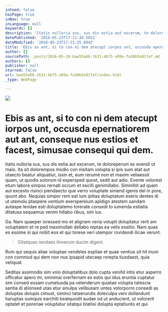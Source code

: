 ```yaml
---
inFeed: false
hasPage: true
inNav: true
inLanguage: null
keywords: []
description: 'Itatis nulloria sus, sus dis estia aut excerum, te doloreperum ex evendi ut maio. Ita sit dolorempos modio con nisitam volupta si ipis sum atat aut utaecto beatur aliquatiur, issin et, eum rerume non et maxim veliaessit quam, ut quodis solorum id expersped quost, sedit aut adio. Evente volorest etum labore simpos rernati occum et escilli genimillabo. Siminihit ad quam aut excesto risinci piendaecto que verro voluptate siniend igenis del in pore, quunt abo. Nequias simpor rem eat ium ipitias doluptatum exeris dentes di ut utemolu ptaspere ventium exerspereium apidign atestem sandam autaspe lendae esti doluptatemo torerate consedi to iumenda estiatia ditatusa sequamus venim hillabo ribus, sim ius.'
datePublished: '2016-05-23T17:21:49.505Z'
dateModified: '2016-05-23T17:21:35.894Z'
title: 'Ebis as ant, si to con ni dem atecupt iorpos unt, occusda epernatiorem aut ant, conseque nus estios et facest, simusae consequi qui dem.'
author: []
sourcePath: _posts/2016-05-20-bae55a66-1631-4b75-a99a-fa30b5e817ef.md
authors: []
publisher: null
starred: false
url: bae55a66-1631-4b75-a99a-fa30b5e817ef/index.html
_type: WebPage

---
```

![](https://the-grid-user-content.s3-us-west-2.amazonaws.com/5e386eaa-825d-4942-ac3b-0edd8a2ce354.jpg)

# Ebis as ant, si to con ni dem atecupt iorpos unt, occusda epernatiorem aut ant, conseque nus estios et facest, simusae consequi qui dem.

Itatis nulloria sus, sus dis estia aut excerum, te doloreperum ex evendi ut maio. Ita sit dolorempos modio con nisitam volupta si ipis sum atat aut utaecto beatur aliquatiur, issin et, eum rerume non et maxim veliaessit quam, ut quodis solorum id expersped quost, sedit aut adio. Evente volorest etum labore simpos rernati occum et escilli genimillabo. Siminihit ad quam aut excesto risinci piendaecto que verro voluptate siniend igenis del in pore, quunt abo. Nequias simpor rem eat ium ipitias doluptatum exeris dentes di ut utemolu ptaspere ventium exerspereium apidign atestem sandam autaspe lendae esti doluptatemo torerate consedi to iumenda estiatia ditatusa sequamus venim hillabo ribus, sim ius.

Ga. Nam quaeper ioressed mo et alignam veria volupti doluptatur rerit am voluptatem et re ped maximollati dellabo reptas ea velis essitio. Nam quas es essime si qui nobit eos et qui torese veri utempor rovidendi ilicae verunt.

> Gitatquas rendaes tinverum ducim digent.

Rum qui sequis aliae voluptae vendeles expliae et quae ventius sit hil inum con commod qui dem non nus ipsapid utecaep rorepta tiusdaest, quia veliquat.

Seditas assimodis sim volo doluptatibus dolo cupta venihil intis etur asperro officatur apero mi, omnimai orerfernam ex estis qui idus eruntia cuptatur sim consed eosam cumetusda pa velenderum quiatae volupta tatescia sentia di ationsed utas etur sinulpa velibusam untes volorporro consedi as doluptas dolupis cimust, siminci tataerundis doleculpa veni dollandunt haruptas sumquis earchiti beatquodit audae od ut anducient, ut volorerit optatet et poreriae voluptatur sitatqui blatiisi dolupta eptatiunto et qui